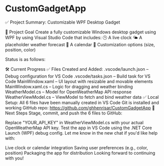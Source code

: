 # CustomGadgetApp
✅ Project Summary: Customizable WPF Desktop Gadget

📌 Project Goal
Create a fully customizable Windows desktop gadget using WPF by using Visual Studio Code that includes:
🕒 A live clock
🌤️ A placeholder weather forecast
📅 A calendar
🎨 Customization options (size, position, color)





Status is as follows:

🛠️ Current Progress
✅ Files Created and Added:
.vscode/launch.json – Debug configuration for VS Code
.vscode/tasks.json – Build task for VS Code
MainWindow.xaml – UI layout with resizable and movable elements
MainWindow.xaml.cs – Logic for dragging and weather binding
WeatherModel.cs – Model for OpenWeatherMap API response
WeatherViewModel.cs – ViewModel to fetch and bind weather data
✅ Local Setup:
All 6 files have been manually created in VS Code
Git is installed and working
GitHub repo: https://github.com/ghhenrisar/CustomGadgetApp
🔄 Next Steps
Stage, commit, and push the 6 files to GitHub:

Replace "YOUR_API_KEY" in WeatherViewModel.cs with your actual OpenWeatherMap API key.
Test the app in VS Code using the .NET Core Launch (WPF) debug config.
Let me know in the new chat if you'd like help with:

Live clock or calendar integration
Saving user preferences (e.g., color, position)
Packaging the app for distribution
Looking forward to continuing with you!

